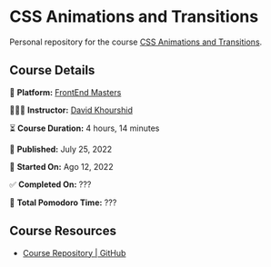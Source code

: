 # CSS Animations and Transitions

Personal repository for the course [CSS Animations and Transitions](https://frontendmasters.com/courses/css-animations/).

## Course Details

👾 **Platform:** [FrontEnd Masters](https://frontendmasters.com/)

👨🏻‍💻 **Instructor:** [David Khourshid](https://twitter.com/davidkpiano)

⏳ **Course Duration:** 4 hours, 14 minutes

📅 **Published:** July 25, 2022

🏁 **Started On:** Ago 12, 2022

✅ **Completed On:** ???

🍅 **Total Pomodoro Time:** ???

## Course Resources

- [Course Repository | GitHub](https://github.com/davidkpiano/frontend-masters-css)
